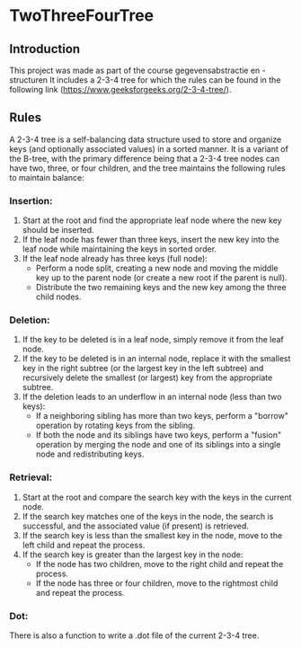 # TwoThreeFourTree

## Introduction
This project was made as part of the course gegevensabstractie en -structuren It includes a 2-3-4 tree for which the 
rules can be found in the following link (https://www.geeksforgeeks.org/2-3-4-tree/).

## Rules
A 2-3-4 tree is a self-balancing data structure used to store and organize keys (and optionally associated values) in 
a sorted manner. It is a variant of the B-tree, with the primary difference being that a 2-3-4 tree nodes can have two, 
three, or four children, and the tree maintains the following rules to maintain balance:

### Insertion:

1. Start at the root and find the appropriate leaf node where the new key should be inserted.
2. If the leaf node has fewer than three keys, insert the new key into the leaf node while maintaining the keys in sorted order.
3. If the leaf node already has three keys (full node):
   - Perform a node split, creating a new node and moving the middle key up to the parent node (or create a new root if the parent is null).
   - Distribute the two remaining keys and the new key among the three child nodes.

### Deletion:

1. If the key to be deleted is in a leaf node, simply remove it from the leaf node.
2. If the key to be deleted is in an internal node, replace it with the smallest key in the right subtree (or the largest key in the left subtree) and recursively delete the smallest (or largest) key from the appropriate subtree.
3. If the deletion leads to an underflow in an internal node (less than two keys):
   - If a neighboring sibling has more than two keys, perform a "borrow" operation by rotating keys from the sibling.
   - If both the node and its siblings have two keys, perform a "fusion" operation by merging the node and one of its siblings into a single node and redistributing keys.

### Retrieval:

1. Start at the root and compare the search key with the keys in the current node.
2. If the search key matches one of the keys in the node, the search is successful, and the associated value (if present) is retrieved.
3. If the search key is less than the smallest key in the node, move to the left child and repeat the process.
4. If the search key is greater than the largest key in the node:
   - If the node has two children, move to the right child and repeat the process.
   - If the node has three or four children, move to the rightmost child and repeat the process.

### Dot:
There is also a function to write a .dot file of the current 2-3-4 tree. 